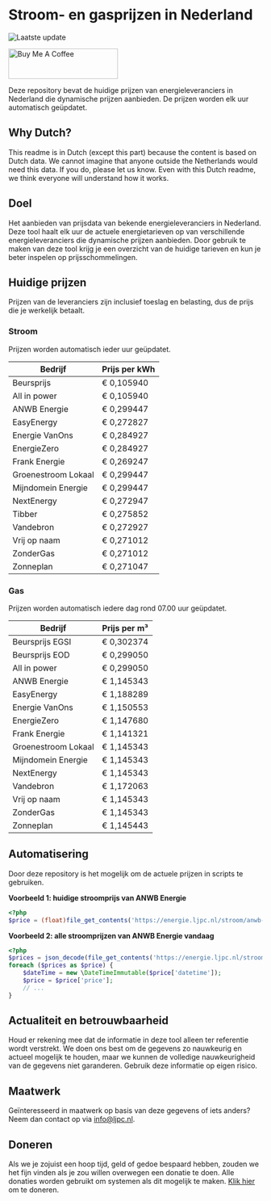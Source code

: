 # Stroom- en gasprijzen in Nederland

![Laatste update](https://img.shields.io/badge/laatste%20update-2025--08--16%2020%3A00%20CET-brightgreen)

<a href="https://www.buymeacoffee.com/Lars-" target="_blank"><img src="https://cdn.buymeacoffee.com/buttons/v2/default-orange.png" alt="Buy Me A Coffee" height="60" style="height: 60px !important;width: 217px !important;" ></a>

Deze repository bevat de huidige prijzen van energieleveranciers in Nederland die dynamische prijzen aanbieden. De prijzen worden elk uur automatisch geüpdatet.

## Why Dutch?

This readme is in Dutch (except this part) because the content is based on Dutch data. We cannot imagine that anyone outside the Netherlands would need this data. If you do, please let us know. Even with this Dutch readme, we think
everyone will understand how it works.

## Doel

Het aanbieden van prijsdata van bekende energieleveranciers in Nederland. Deze tool haalt elk uur de actuele energietarieven op van verschillende energieleveranciers die dynamische prijzen aanbieden. Door gebruik te maken van deze tool
krijg je een overzicht van de huidige tarieven en kun je beter inspelen op prijsschommelingen.

## Huidige prijzen

Prijzen van de leveranciers zijn inclusief toeslag en belasting, dus de prijs die je werkelijk betaalt.

### Stroom

Prijzen worden automatisch ieder uur geüpdatet.

 Bedrijf | Prijs per kWh 
---------|---------------
Beursprijs | € 0,105940
All in power | € 0,105940
ANWB Energie | € 0,299447
EasyEnergy | € 0,272827
Energie VanOns | € 0,284927
EnergieZero | € 0,284927
Frank Energie | € 0,269247
Groenestroom Lokaal | € 0,299447
Mijndomein Energie | € 0,299447
NextEnergy | € 0,272947
Tibber | € 0,275852
Vandebron | € 0,272927
Vrij op naam | € 0,271012
ZonderGas | € 0,271012
Zonneplan | € 0,271047


### Gas

Prijzen worden automatisch iedere dag rond 07.00 uur geüpdatet.

 Bedrijf | Prijs per m³ 
---------|--------------
Beursprijs EGSI | € 0,302374
Beursprijs EOD | € 0,299050
All in power | € 0,299050
ANWB Energie | € 1,145343
EasyEnergy | € 1,188289
Energie VanOns | € 1,150553
EnergieZero | € 1,147680
Frank Energie | € 1,141321
Groenestroom Lokaal | € 1,145343
Mijndomein Energie | € 1,145343
NextEnergy | € 1,145343
Vandebron | € 1,172063
Vrij op naam | € 1,145343
ZonderGas | € 1,145343
Zonneplan | € 1,145443


## Automatisering

Door deze repository is het mogelijk om de actuele prijzen in scripts te gebruiken.

**Voorbeeld 1: huidige stroomprijs van ANWB Energie**

```php
<?php
$price = (float)file_get_contents('https://energie.ljpc.nl/stroom/anwb-energie-nu.txt');

```

**Voorbeeld 2: alle stroomprijzen van ANWB Energie vandaag**

```php
<?php
$prices = json_decode(file_get_contents('https://energie.ljpc.nl/stroom/all-in-power-vandaag.json'),true);
foreach ($prices as $price) {
    $dateTime = new \DateTimeImmutable($price['datetime']);
    $price = $price['price'];
    // ...
}
```

## Actualiteit en betrouwbaarheid

Houd er rekening mee dat de informatie in deze tool alleen ter referentie wordt verstrekt. We doen ons best om de gegevens zo nauwkeurig en actueel mogelijk te houden, maar we kunnen de volledige nauwkeurigheid van de gegevens niet
garanderen. Gebruik deze informatie op eigen risico.

## Maatwerk

Geïnteresseerd in maatwerk op basis van deze gegevens of iets anders? Neem dan contact op
via [info@ljpc.nl](mailto:info@ljpc.nl?subject=Energie%20prijzen).

## Doneren

Als we je zojuist een hoop tijd, geld of gedoe bespaard hebben, zouden we het fijn vinden als je zou willen overwegen een
donatie te doen. Alle donaties worden gebruikt om systemen als dit mogelijk te
maken. [Klik hier](https://www.buymeacoffee.com/Lars-) om te doneren.
